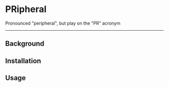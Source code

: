 # PRipheral

Pronounced "peripheral", but play on the "PR" acronym

---

## Background

## Installation

## Usage
